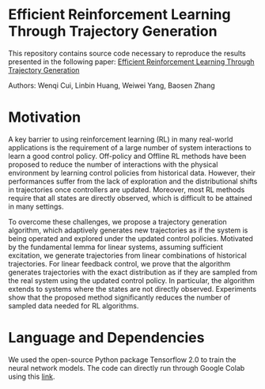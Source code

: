 # Efficient Reinforcement Learning Through Trajectory Generation

This repository contains source code necessary to reproduce the results presented in the following paper:
[Efficient Reinforcement Learning Through Trajectory Generation]([https://arxiv.org/abs/2009.05654](https://arxiv.org/abs/2211.17249))  

Authors: Wenqi Cui, Linbin Huang, Weiwei Yang, Baosen Zhang



# Motivation
A key barrier to using reinforcement learning (RL) in many real-world applications is the requirement of a large number of system interactions to learn a good control policy. Off-policy and Offline RL methods have been proposed to reduce the number of interactions with the physical environment by learning control policies from historical data. However, their performances suffer from the lack of exploration and the distributional shifts in trajectories once controllers are updated. Moreover, most RL methods require that all states are directly observed, which is difficult to be attained in many settings.

To overcome these challenges, we propose a trajectory generation algorithm, which adaptively generates new trajectories as if the system is being operated and explored under the updated control policies. Motivated by the fundamental lemma for linear systems, assuming sufficient excitation, we generate trajectories from linear combinations of historical trajectories. For linear feedback control, we prove that the algorithm generates trajectories with the exact distribution as if they are sampled from the real system using the updated control policy. In particular, the algorithm extends to systems where the states are not directly observed. Experiments show that the proposed method significantly reduces the number of sampled data needed for RL algorithms.




# Language and Dependencies
We used the open-source Python package Tensorflow 2.0 to train the neural network models. The code can directly run through Google Colab using this [link]([https://colab.research.google.com/drive/16aZdepMEFG1sVxQVLnGzcKd6I9jUCKFf?usp=sharing](https://colab.research.google.com/drive/16aZdepMEFG1sVxQVLnGzcKd6I9jUCKFf?usp=sharing)).


